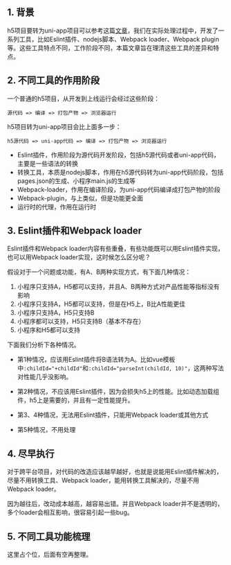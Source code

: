 ## 1. 背景

h5项目要转为uni-app项目可以参考这篇[文章](https://ask.dcloud.net.cn/article/36174)，我们在实际处理过程中，开发了一系列工具，比如Eslint插件、nodejs脚本、Webpack loader、Webpack plugin等。这些工具特点不同，工作阶段不同，本篇文章旨在理清这些工具的差异和特点。


## 2. 不同工具的作用阶段

一个普通的h5项目，从开发到上线运行会经过这些阶段：

```
源代码 => 编译 => 打包产物 => 浏览器运行
```

h5项目转为uni-app项目会比上面多一步：


```
h5源代码 => uni-app代码 => 编译 => 打包产物 => 浏览器运行
```

- Eslint插件，作用阶段为源代码开发阶段，包括h5源代码或者uni-app代码，主要是一些语法的转换
- 转换工具，本质是nodejs脚本，作用在h5源代码转为uni-app代码阶段，包括pages.json的生成、小程序main.js的生成等
- Webpack-loader，作用在编译阶段，为uni-app代码编译成打包产物的阶段
- Webpack-plugin，与上类似，但是功能更全面
- 运行时的代理，作用在运行时



## 3. Eslint插件和Webpack loader

Eslint插件和Webpack loader内容有些重叠，有些功能既可以用Eslint插件实现，也可以用Webpack loader实现，这时候怎么区分呢？

假设对于一个问题或功能，有A、B两种实现方式，有下面几种情况：

1. 小程序只支持A，H5都可以支持，并且A、B两种方式对产品性能等指标没有影响
2. 小程序只支持A，H5都可以支持，但是在H5上，B比A性能更佳
3. 小程序只支持A，H5只支持B
4. 小程序都可以支持，H5只支持B（基本不存在）
5. 小程序和H5都可以支持


下面我们分析下各种情况。

- 第1种情况，应该用Eslint插件将B语法转为A。比如vue模板中`:childId="+childId"`和`:childId="parseInt(childId, 10)"`，这两种写法对性能几乎没影响。

- 第2种情况，不应该用Eslint插件，因为会损失h5上的性能。比如动态加载组件，h5上是需要的，并且有一定性能提升。

- 第3、4种情况，无法用Eslint插件，只能用Webpack loader或其他方式

- 第5种情况，不用处理


## 4. 尽早执行

对于跨平台项目，对代码的改造应该越早越好，也就是说能用Eslint插件解决的，尽量不用转换工具、Webpack loader，能用转换工具解决的，尽量不用Webpack loader。

因为越往后，改动成本越高，越容易出错。并且Webpack loader并不是透明的，多个loader会相互影响，很容易引起一些bug。

## 5. 不同工具功能梳理

这里占个位，后面有空再整理。
